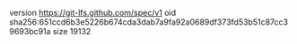 version https://git-lfs.github.com/spec/v1
oid sha256:651ccd6b3e5226b674cda3dab7a9fa92a0689df373fd53b51c87cc39693bc91a
size 19132

